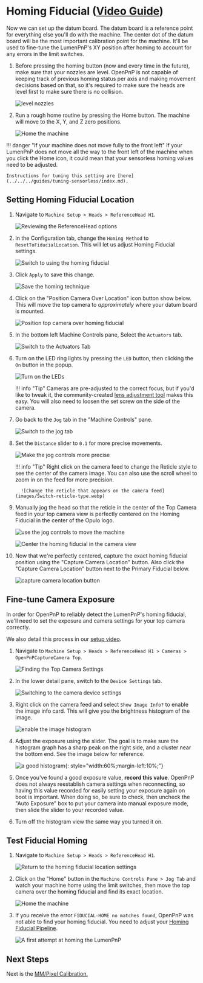 # Homing Fiducial ([Video Guide](https://youtu.be/h3mtEQfGMlM?si=YzBwkxLlAcJWxDJe&t=527))

Now we can set up the datum board. The datum board is a reference point for everything else you'll do with the machine. The center dot of the datum board will be the most important calibration point for the machine. It'll be used to fine-tune the LumenPnP's XY position after homing to account for any errors in the limit switches.

1. Before pressing the homing button (now and every time in the future), make sure that your nozzles are level. OpenPnP is not capable of keeping track of previous homing status per axis and making movement decisions based on that, so it's required to make sure the heads are level first to make sure there is no collision.

    ![level nozzles](images/level-nozzles.webp)

2. Run a rough home routine by pressing the Home button. The machine will move to the X, Y, and Z zero positions.

    ![Home the machine](images/Connect-and-home.webp)

!!! danger "If your machine does not move fully to the front left"
    If your LumenPnP does not move all the way to the front left of the machine when you click the Home icon, it could mean that your sensorless homing values need to be adjusted.

    Instructions for tuning this setting are [here](../../../guides/tuning-sensorless/index.md).

## Setting Homing Fiducial Location

1. Navigate to  `Machine Setup > Heads > ReferenceHead H1`.

    ![Reviewing the ReferenceHead options](images/Select-Reference-Head-H1.webp)

1. In the Configuration tab, change the `Homing Method` to `ResetToFiducialLocation`. This will let us adjust Homing Fiducial settings.

    ![Switch to using the homing fiducial](images/Select-ResetToFiducialLocation.webp)

1. Click `Apply` to save this change.

    ![Save the homing technique](images/Homing-fiducial-apply.webp)

1. Click on the "Position Camera Over Location" icon button show below. This will move the top camera to *approximately* where your datum board is mounted.

    ![Position top camera over homing fiducial](images/Position-camera-over-homing-fiducial.webp)

1. In the bottom left Machine Controls pane, Select the `Actuators` tab.

    ![Switch to the Actuators Tab](images/Actuators-tab.webp)

1. Turn on the LED ring lights by pressing the `LED` button, then clicking the `On` button in the popup.

    ![Turn on the LEDs](images/Turn-on-LEDs.webp)

    !!! info "Tip"
          Cameras are pre-adjusted to the correct focus, but if you'd like to tweak it, the community-created [lens adjustment tool](https://www.printables.com/model/208453-lumen-pnp-lens-adjustment-tool) makes this easy. You will also need to loosen the set screw on the side of the camera.

1. Go back to the `Jog` tab in the "Machine Controls" pane.

    ![Switch to the jog tab](images/Jog-tab.webp)

1.  Set the `Distance` slider to `0.1` for more precise movements.

    ![Make the jog controls more precise](images/Distance-slider-0pt1.webp)

    !!! info "Tip"
          Right click on the camera feed to change the Reticle style to see the center of the camera image. You can also use the scroll wheel to zoom in on the feed for more precision.

          ![Change the reticle that appears on the camera feed](images/Switch-reticle-type.webp)

1.  Manually jog the head so that the reticle in the center of the Top Camera feed in your top camera view is perfectly centered on the Homing Fiducial in the center of the Opulo logo.

    ![use the jog controls to move the machine](images/jog-controls.webp)

    ![Center the homing fiducial in the camera view](images/Homing-fiducial-centered.webp)

1. Now that we're perfectly centered, capture the exact homing fiducial position using the "Capture Camera Location" button. Also click the "Capture Camera Location" button next to the Primary Fiducial below.

    ![capture camera location button](images/Capture-homing-fiducial-location.webp)

## Fine-tune Camera Exposure

In order for OpenPnP to reliably detect the LumenPnP's homing fiducial, we'll need to set the exposure and camera settings for your top camera correctly.

We also detail this process in our [setup video](https://youtu.be/h3mtEQfGMlM?t=842).

1. Navigate to `Machine Setup > Heads > ReferenceHead H1 > Cameras > OpenPnPCaptureCamera Top`.

    ![Finding the Top Camera Settings](images/Top-camera-settings-4.webp)

1. In the lower detail pane, switch to the `Device Settings` tab.

    ![Switching to the camera device settings](images/Top-camera-device-settings-4.webp)

1. Right click on the camera feed and select `Show Image Info?` to enable the image info card. This will give you the brightness histogram of the image.

    ![enable the image histogram](images/show-image-info.webp)

2. Adjust the exposure using the slider. The goal is to make sure the histogram graph has a sharp peak on the right side, and a cluster near the bottom end. See the image below for reference.

    ![a good histogram](images/correct-exposure.webp){: style="width:60%;margin-left:10%;"}

3. Once you've found a good exposure value, **record this value**. OpenPnP does not always reestablish camera settings when reconnecting, so having this value recorded for easily setting your exposure again on boot is important. When doing so, be sure to check, then uncheck the "Auto Exposure" box to put your camera into manual exposure mode, then slide the slider to your recorded value.

1. Turn off the histogram view the same way you turned it on.

## Test Fiducial Homing

1. Navigate to `Machine Setup > Heads > ReferenceHead H1`.

    ![Return to the homing fiducial location settings](images/Select-Reference-Head-H1-5.webp)

1. Click on the "Home" button in the `Machine Controls Pane > Jog Tab` and watch your machine home using the limit switches, then move the top camera over the homing fiducial and find its exact location.

    ![Home the machine](images/Connect-and-home.webp)

1. If you receive the error `FIDUCIAL-HOME no matches found`, OpenPnP was not able to find your homing fiducial. You need to adjust your [Homing Fiducial Pipeline](../../../openpnp/vision-pipeline-adjustment/2-homing-fiducial-pipeline.md).

    ![A first attempt at homing the LumenPnP](images/Cant-find-homing-fiducial.webp)

## Next Steps

Next is the [MM/Pixel Calibration.](../5-mm-per-pixel/index.md)
